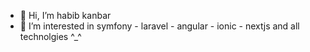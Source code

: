 - 👋 Hi, I’m habib kanbar
- 👀 I’m interested in symfony - laravel - angular - ionic - nextjs and all technolgies ^_^

